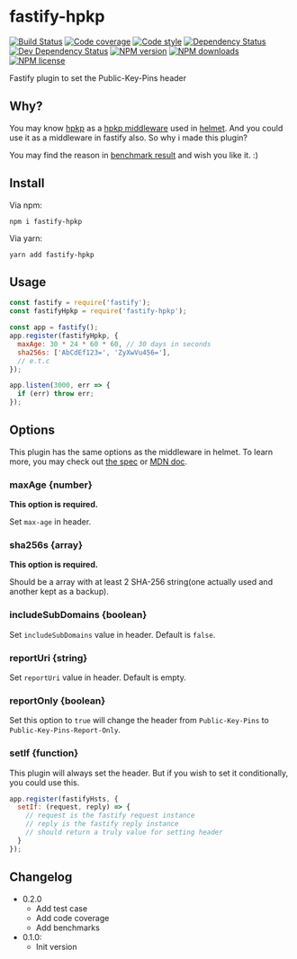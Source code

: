 # fastify-hpkp

[![Build Status][ci-img]][ci-url]
[![Code coverage][cov-img]][cov-url]
[![Code style][lint-img]][lint-url]
[![Dependency Status][dep-img]][dep-url]
[![Dev Dependency Status][dev-dep-img]][dev-dep-url]
[![NPM version][npm-ver-img]][npm-url]
[![NPM downloads][npm-dl-img]][npm-url]
[![NPM license][npm-lc-img]][npm-url]

Fastify plugin to set the Public-Key-Pins header

## Why?

You may know [hpkp](https://github.com/helmetjs/hpkp) as a [hpkp middleware](https://helmetjs.github.io/docs/hpkp/) used in [helmet](https://github.com/helmetjs/helmet). And you could use it as a middleware in fastify also. So why i made this plugin?

You may find the reason in [benchmark result](./benchmarks/benchmark.txt) and wish you like it. :)

## Install

Via npm:

```shell
npm i fastify-hpkp
```

Via yarn:

```shell
yarn add fastify-hpkp
```

## Usage

```js
const fastify = require('fastify');
const fastifyHpkp = require('fastify-hpkp');

const app = fastify();
app.register(fastifyHpkp, {
  maxAge: 30 * 24 * 60 * 60, // 30 days in seconds
  sha256s: ['AbCdEf123=', 'ZyXwVu456='],
  // e.t.c
});

app.listen(3000, err => {
  if (err) throw err;
});
```

## Options

This plugin has the same options as the middleware in helmet. To learn more, you may check out [the spec](https://tools.ietf.org/html/rfc7469) or [MDN doc](https://developer.mozilla.org/en-US/docs/Web/HTTP/Public_Key_Pinning).

### maxAge {number}

__This option is required.__

Set `max-age` in header.

### sha256s {array}

__This option is required.__

Should be a array with at least 2 SHA-256 string(one actually used and another kept as a backup).

### includeSubDomains {boolean}

Set `includeSubDomains` value in header. Default is `false`.

### reportUri {string}

Set `reportUri` value in header. Default is empty.

### reportOnly {boolean}

Set this option to `true` will change the header from `Public-Key-Pins` to `Public-Key-Pins-Report-Only`.

### setIf {function}

This plugin will always set the header. But if you wish to set it conditionally, you could use this.

```js
app.register(fastifyHsts, {
  setIf: (request, reply) => {
    // request is the fastify request instance
    // reply is the fastify reply instance
    // should return a truly value for setting header
  }
});
```

## Changelog


- 0.2.0
  - Add test case
  - Add code coverage
  - Add benchmarks
- 0.1.0:
  - Init version

[ci-img]: https://img.shields.io/travis/poppinlp/fastify-hpkp.svg?style=flat-square
[ci-url]: https://travis-ci.org/poppinlp/fastify-hpkp
[cov-img]: https://img.shields.io/coveralls/poppinlp/fastify-hpkp.svg?style=flat-square
[cov-url]: https://coveralls.io/github/poppinlp/fastify-hpkp?branch=master
[lint-img]: https://img.shields.io/badge/code%20style-handsome-brightgreen.svg?style=flat-square
[lint-url]: https://github.com/poppinlp/eslint-config-handsome
[dep-img]: https://img.shields.io/david/poppinlp/fastify-hpkp.svg?style=flat-square
[dep-url]: https://david-dm.org/poppinlp/fastify-hpkp
[dev-dep-img]: https://img.shields.io/david/dev/poppinlp/fastify-hpkp.svg?style=flat-square
[dev-dep-url]: https://david-dm.org/poppinlp/fastify-hpkp#info=devDependencies
[npm-ver-img]: https://img.shields.io/npm/v/fastify-hpkp.svg?style=flat-square
[npm-dl-img]: https://img.shields.io/npm/dm/fastify-hpkp.svg?style=flat-square
[npm-lc-img]: https://img.shields.io/npm/l/fastify-hpkp.svg?style=flat-square
[npm-url]: https://www.npmjs.com/package/fastify-hpkp
